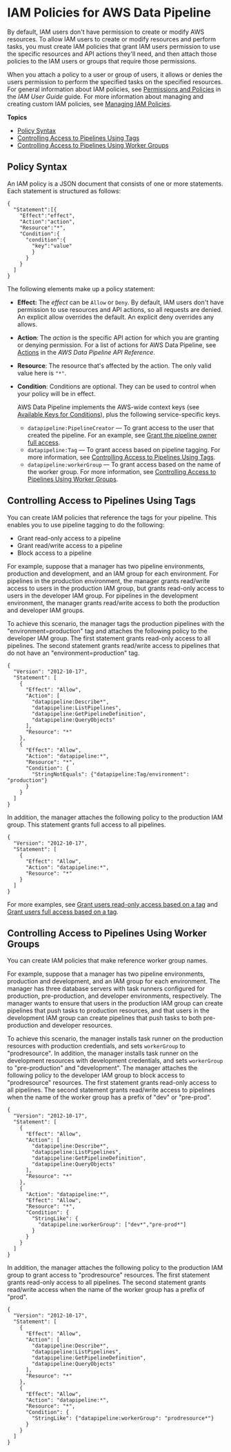 # IAM Policies for AWS Data Pipeline<a name="dp-iam-resourcebased-access"></a>

By default, IAM users don't have permission to create or modify AWS resources\. To allow IAM users to create or modify resources and perform tasks, you must create IAM policies that grant IAM users permission to use the specific resources and API actions they'll need, and then attach those policies to the IAM users or groups that require those permissions\.

When you attach a policy to a user or group of users, it allows or denies the users permission to perform the specified tasks on the specified resources\. For general information about IAM policies, see [Permissions and Policies](http://docs.aws.amazon.com/IAM/latest/UserGuide/PermissionsAndPolicies.html) in the *IAM User Guide* guide\. For more information about managing and creating custom IAM policies, see [Managing IAM Policies](http://docs.aws.amazon.com/IAM/latest/UserGuide/ManagingPolicies.html)\.

**Topics**
+ [Policy Syntax](#dp-policy-syntax)
+ [Controlling Access to Pipelines Using Tags](#dp-control-access-tags)
+ [Controlling Access to Pipelines Using Worker Groups](#dp-control-access-workergroup)

## Policy Syntax<a name="dp-policy-syntax"></a>

An IAM policy is a JSON document that consists of one or more statements\. Each statement is structured as follows:

```
{
  "Statement":[{
    "Effect":"effect",
    "Action":"action",
    "Resource":"*",
    "Condition":{
      "condition":{
        "key":"value"
        }
      }
    }
  ]
}
```

The following elements make up a policy statement:
+ **Effect:** The *effect* can be `Allow` or `Deny`\. By default, IAM users don't have permission to use resources and API actions, so all requests are denied\. An explicit allow overrides the default\. An explicit deny overrides any allows\.
+ **Action**: The *action* is the specific API action for which you are granting or denying permission\. For a list of actions for AWS Data Pipeline, see [Actions](http://docs.aws.amazon.com/datapipeline/latest/APIReference/API_Operations.html) in the *AWS Data Pipeline API Reference*\.
+ **Resource**: The resource that's affected by the action\. The only valid value here is `"*"`\. 
+ **Condition**: Conditions are optional\. They can be used to control when your policy will be in effect\.

  AWS Data Pipeline implements the AWS\-wide context keys \(see [Available Keys for Conditions](http://docs.aws.amazon.com/IAM/latest/UserGuide/AccessPolicyLanguage_ElementDescriptions.html#AvailableKeys)\), plus the following service\-specific keys\.
  + `datapipeline:PipelineCreator` — To grant access to the user that created the pipeline\. For an example, see [Grant the pipeline owner full access](dp-example-tag-policies.md#ex3)\.
  + `datapipeline:Tag` — To grant access based on pipeline tagging\. For more information, see [Controlling Access to Pipelines Using Tags](#dp-control-access-tags)\.
  + `datapipeline:workerGroup` — To grant access based on the name of the worker group\. For more information, see [Controlling Access to Pipelines Using Worker Groups](#dp-control-access-workergroup)\.

## Controlling Access to Pipelines Using Tags<a name="dp-control-access-tags"></a>

You can create IAM policies that reference the tags for your pipeline\. This enables you to use pipeline tagging to do the following:
+ Grant read\-only access to a pipeline
+ Grant read/write access to a pipeline
+ Block access to a pipeline

For example, suppose that a manager has two pipeline environments, production and development, and an IAM group for each environment\. For pipelines in the production environment, the manager grants read/write access to users in the production IAM group, but grants read\-only access to users in the developer IAM group\. For pipelines in the development environment, the manager grants read/write access to both the production and developer IAM groups\.

To achieve this scenario, the manager tags the production pipelines with the "environment=production" tag and attaches the following policy to the developer IAM group\. The first statement grants read\-only access to all pipelines\. The second statement grants read/write access to pipelines that do not have an "environment=production" tag\.

```
{
  "Version": "2012-10-17",
  "Statement": [
    {
      "Effect": "Allow",
      "Action": [
        "datapipeline:Describe*",
        "datapipeline:ListPipelines",
        "datapipeline:GetPipelineDefinition",
        "datapipeline:QueryObjects"
      ],
      "Resource": "*"
    },
    {
      "Effect": "Allow",
      "Action": "datapipeline:*",
      "Resource": "*",
      "Condition": {
        "StringNotEquals": {"datapipeline:Tag/environment": "production"}
      }
    }
  ]
}
```

In addition, the manager attaches the following policy to the production IAM group\. This statement grants full access to all pipelines\.

```
{
  "Version": "2012-10-17",
  "Statement": [
    {
      "Effect": "Allow",
      "Action": "datapipeline:*",
      "Resource": "*"
    }
  ]
}
```

For more examples, see [Grant users read\-only access based on a tag](dp-example-tag-policies.md#ex1) and [Grant users full access based on a tag](dp-example-tag-policies.md#ex2)\.

## Controlling Access to Pipelines Using Worker Groups<a name="dp-control-access-workergroup"></a>

You can create IAM policies that make reference worker group names\.

For example, suppose that a manager has two pipeline environments, production and development, and an IAM group for each environment\. The manager has three database servers with task runners configured for production, pre\-production, and developer environments, respectively\. The manager wants to ensure that users in the production IAM group can create pipelines that push tasks to production resources, and that users in the development IAM group can create pipelines that push tasks to both pre\-production and developer resources\.

To achieve this scenario, the manager installs task runner on the production resources with production credentials, and sets `workerGroup` to "prodresource"\. In addition, the manager installs task runner on the development resources with development credentials, and sets `workerGroup` to "pre\-production" and "development"\. The manager attaches the following policy to the developer IAM group to block access to "prodresource" resources\. The first statement grants read\-only access to all pipelines\. The second statement grants read/write access to pipelines when the name of the worker group has a prefix of "dev" or "pre\-prod"\.

```
{
  "Version": "2012-10-17",
  "Statement": [
    {
      "Effect": "Allow",
      "Action": [
        "datapipeline:Describe*",
        "datapipeline:ListPipelines",
        "datapipeline:GetPipelineDefinition",
        "datapipeline:QueryObjects"
      ],
      "Resource": "*"
    },
    {
      "Action": "datapipeline:*",
      "Effect": "Allow",
      "Resource": "*",
      "Condition": {
        "StringLike": {
          "datapipeline:workerGroup": ["dev*","pre-prod*"]
        }
      }
    }
  ]
}
```

In addition, the manager attaches the following policy to the production IAM group to grant access to "prodresource" resources\. The first statement grants read\-only access to all pipelines\. The second statement grants read/write access when the name of the worker group has a prefix of "prod"\.

```
{
  "Version": "2012-10-17",
  "Statement": [
    {
      "Effect": "Allow",
      "Action": [
        "datapipeline:Describe*",
        "datapipeline:ListPipelines",
        "datapipeline:GetPipelineDefinition",
        "datapipeline:QueryObjects"
      ],
      "Resource": "*"
    },
    {
      "Effect": "Allow",
      "Action": "datapipeline:*",
      "Resource": "*",
      "Condition": {
        "StringLike": {"datapipeline:workerGroup": "prodresource*"}
      }
    }
  ]
}
```